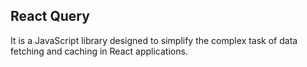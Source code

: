 ## React Query 
It is a JavaScript library designed to simplify the complex task of data fetching and caching in React applications.
